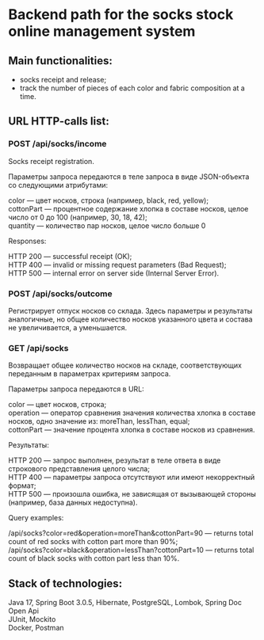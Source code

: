 # Backend path for the socks stock online management system

## Main functionalities:

- socks receipt and release;
- track the number of pieces of each color and fabric composition at a time.

## URL HTTP-calls list:

### POST /api/socks/income

Socks receipt registration.

Параметры запроса передаются в теле запроса в виде JSON-объекта со следующими атрибутами:

color — цвет носков, строка (например, black, red, yellow);  
cottonPart — процентное содержание хлопка в составе носков, целое число от 0 до 100 (например, 30, 18, 42);  
quantity — количество пар носков, целое число больше 0

Responses:

HTTP 200 — successful receipt (OK);  
HTTP 400 — invalid or missing request parameters (Bad Request);  
HTTP 500 — internal error on server side (Internal Server Error).

### POST /api/socks/outcome

Регистрирует отпуск носков со склада. Здесь параметры и результаты аналогичные, но общее количество носков указанного цвета и состава не увеличивается, а уменьшается.

### GET /api/socks

Возвращает общее количество носков на складе, соответствующих переданным в параметрах критериям запроса.

Параметры запроса передаются в URL:

color — цвет носков, строка;  
operation — оператор сравнения значения количества хлопка в составе носков, одно значение из: moreThan, lessThan, equal;  
cottonPart — значение процента хлопка в составе носков из сравнения.

Результаты:

HTTP 200 — запрос выполнен, результат в теле ответа в виде строкового представления целого числа;  
HTTP 400 — параметры запроса отсутствуют или имеют некорректный формат;  
HTTP 500 — произошла ошибка, не зависящая от вызывающей стороны (например, база данных недоступна).

Query examples:

/api/socks?color=red&operation=moreThan&cottonPart=90 — returns total count of red socks with cotton part more than 90%;  
/api/socks?color=black&operation=lessThan?cottonPart=10 — returns total count of black socks with cotton part less than 10%.

## Stack of technologies:
Java 17, Spring Boot 3.0.5, Hibernate, PostgreSQL, Lombok, Spring Doc Open Api   
JUnit, Mockito   
Docker, Postman
